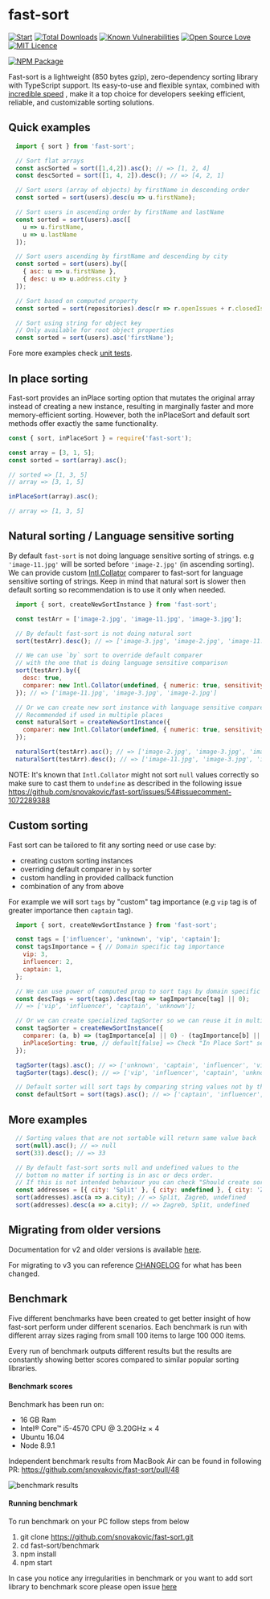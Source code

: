 # fast-sort

[![Start](https://img.shields.io/github/stars/snovakovic/fast-sort?style=flat-square)](https://github.com/snovakovic/fast-sort/stargazers)
[![Total Downloads](https://img.shields.io/npm/dt/fast-sort.svg)](https://www.npmjs.com/package/fast-sort)
[![Known Vulnerabilities](https://snyk.io/test/github/snovakovic/fast-sort/badge.svg)](https://snyk.io/test/github/snovakovic/fast-sort)
[![Open Source Love](https://badges.frapsoft.com/os/v1/open-source.svg?v=103)](https://opensource.org/)
[![MIT Licence](https://badges.frapsoft.com/os/mit/mit.svg?v=103)](https://opensource.org/licenses/mit-license.php)

[![NPM Package](https://nodei.co/npm/fast-sort.png)](https://www.npmjs.com/package/fast-sort)

Fast-sort is a lightweight (850 bytes gzip), zero-dependency sorting library with TypeScript support.
Its easy-to-use and flexible syntax, combined with [incredible speed](#benchmark) , make it a top choice for developers seeking efficient, reliable, and customizable sorting solutions.

## Quick examples

```javascript
  import { sort } from 'fast-sort';

  // Sort flat arrays
  const ascSorted = sort([1,4,2]).asc(); // => [1, 2, 4]
  const descSorted = sort([1, 4, 2]).desc(); // => [4, 2, 1]

  // Sort users (array of objects) by firstName in descending order
  const sorted = sort(users).desc(u => u.firstName);

  // Sort users in ascending order by firstName and lastName
  const sorted = sort(users).asc([
    u => u.firstName,
    u => u.lastName
  ]);

  // Sort users ascending by firstName and descending by city
  const sorted = sort(users).by([
    { asc: u => u.firstName },
    { desc: u => u.address.city }
  ]);

  // Sort based on computed property
  const sorted = sort(repositories).desc(r => r.openIssues + r.closedIssues);

  // Sort using string for object key
  // Only available for root object properties
  const sorted = sort(users).asc('firstName');
```

Fore more examples check [unit tests](https://github.com/snovakovic/fast-sort/blob/master/test/sort.spec.ts).

## In place sorting

Fast-sort provides an inPlace sorting option that mutates the original array instead of creating a new instance, resulting in marginally faster and more memory-efficient sorting. However, both the inPlaceSort and default sort methods offer exactly the same functionality.

```javascript
const { sort, inPlaceSort } = require('fast-sort');

const array = [3, 1, 5];
const sorted = sort(array).asc();

// sorted => [1, 3, 5]
// array => [3, 1, 5]

inPlaceSort(array).asc();

// array => [1, 3, 5]
```

## Natural sorting / Language sensitive sorting

By default `fast-sort` is not doing language sensitive sorting of strings.
e.g `'image-11.jpg'` will be sorted before `'image-2.jpg'` (in ascending sorting).
We can provide custom [Intl.Collator](https://developer.mozilla.org/en-US/docs/Web/JavaScript/Reference/Global_Objects/Collator) comparer to fast-sort for language sensitive sorting of strings.
Keep in mind that natural sort is slower then default sorting so recommendation is to use it
only when needed.

```javascript
  import { sort, createNewSortInstance } from 'fast-sort';

  const testArr = ['image-2.jpg', 'image-11.jpg', 'image-3.jpg'];

  // By default fast-sort is not doing natural sort
  sort(testArr).desc(); // => ['image-3.jpg', 'image-2.jpg', 'image-11.jpg']

  // We can use `by` sort to override default comparer
  // with the one that is doing language sensitive comparison
  sort(testArr).by({
    desc: true,
    comparer: new Intl.Collator(undefined, { numeric: true, sensitivity: 'base' }).compare,
  }); // => ['image-11.jpg', 'image-3.jpg', 'image-2.jpg']

  // Or we can create new sort instance with language sensitive comparer.
  // Recommended if used in multiple places
  const naturalSort = createNewSortInstance({
    comparer: new Intl.Collator(undefined, { numeric: true, sensitivity: 'base' }).compare,
  });

  naturalSort(testArr).asc(); // => ['image-2.jpg', 'image-3.jpg', 'image-11.jpg']
  naturalSort(testArr).desc(); // => ['image-11.jpg', 'image-3.jpg', 'image-2.jpg']
```

NOTE: It's known that `Intl.Collator` might not sort `null` values correctly so make sure to cast them to `undefine`
as described in the following issue
https://github.com/snovakovic/fast-sort/issues/54#issuecomment-1072289388

## Custom sorting

Fast sort can be tailored to fit any sorting need or use case by:
  * creating custom sorting instances
  * overriding default comparer in `by` sorter
  * custom handling in provided callback function
  * combination of any from above

For example we will sort `tags` by "custom" tag importance (e.g `vip` tag is of greater importance then `captain` tag).

```javascript
  import { sort, createNewSortInstance } from 'fast-sort';

  const tags = ['influencer', 'unknown', 'vip', 'captain'];
  const tagsImportance = { // Domain specific tag importance
    vip: 3,
    influencer: 2,
    captain: 1,
  };

  // We can use power of computed prop to sort tags by domain specific importance
  const descTags = sort(tags).desc(tag => tagImportance[tag] || 0);
  // => ['vip', 'influencer', 'captain', 'unknown'];

  // Or we can create specialized tagSorter so we can reuse it in multiple places
  const tagSorter = createNewSortInstance({
    comparer: (a, b) => (tagImportance[a] || 0) - (tagImportance[b] || 0),
    inPlaceSorting: true, // default[false] => Check "In Place Sort" section for more info.
  });

  tagSorter(tags).asc(); // => ['unknown', 'captain', 'influencer', 'vip'];
  tagSorter(tags).desc(); // => ['vip', 'influencer', 'captain', 'unknown'];

  // Default sorter will sort tags by comparing string values not by their domain specific value
  const defaultSort = sort(tags).asc(); // => ['captain', 'influencer', 'unknown' 'vip']
```
## More examples

```javascript
  // Sorting values that are not sortable will return same value back
  sort(null).asc(); // => null
  sort(33).desc(); // => 33

  // By default fast-sort sorts null and undefined values to the
  // bottom no matter if sorting is in asc or decs order.
  // If this is not intended behaviour you can check "Should create sort instance that sorts nil value to the top in desc order" test on how to override
  const addresses = [{ city: 'Split' }, { city: undefined }, { city: 'Zagreb'}];
  sort(addresses).asc(a => a.city); // => Split, Zagreb, undefined
  sort(addresses).desc(a => a.city); // => Zagreb, Split, undefined
```

## Migrating from older versions

Documentation for v2 and older versions is available [here](https://github.com/snovakovic/fast-sort/blob/v2/README.md).


For migrating to v3 you can reference [CHANGELOG](https://github.com/snovakovic/fast-sort/blob/master/CHANGELOG.md) for what has been changed.

## Benchmark

Five different benchmarks have been created to get better insight of how fast-sort perform under different scenarios.
Each benchmark is run with different array sizes raging from small 100 items to large 100 000 items.

Every run of benchmark outputs different results but the results are constantly showing better scores compared to similar popular sorting libraries.

#### Benchmark scores

Benchmark has been run on:

  * 16 GB Ram
  * Intel® Core™ i5-4570 CPU @ 3.20GHz × 4
  * Ubuntu 16.04
  * Node 8.9.1

Independent benchmark results from MacBook Air can be found in following PR:
https://github.com/snovakovic/fast-sort/pull/48

![benchmark results](https://github.com/snovakovic/fast-sort/raw/master/benchmark.jpg)

#### Running benchmark

To run benchmark on your PC follow steps from below

1) git clone https://github.com/snovakovic/fast-sort.git
2) cd fast-sort/benchmark
3) npm install
4) npm start

In case you notice any irregularities in benchmark or you want to add sort library to benchmark score
please open issue [here](https://github.com/snovakovic/fast-sort)


